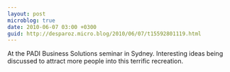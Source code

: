 ```yaml
---
layout: post
microblog: true
date: 2010-06-07 03:00 +0300
guid: http://desparoz.micro.blog/2010/06/07/t15592801119.html
---
```

At the PADI Business Solutions seminar in Sydney. Interesting ideas being discussed to attract more people into this terrific recreation.
